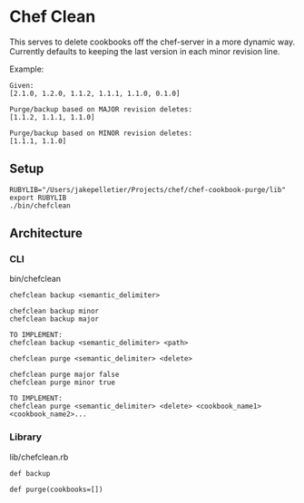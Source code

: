 # Chef Clean
This serves to delete cookbooks off the chef-server in a more dynamic way.  
Currently defaults to keeping the last version in each minor revision line.  

Example:  
```
Given:
[2.1.0, 1.2.0, 1.1.2, 1.1.1, 1.1.0, 0.1.0]

Purge/backup based on MAJOR revision deletes:
[1.1.2, 1.1.1, 1.1.0]

Purge/backup based on MINOR revision deletes:
[1.1.1, 1.1.0]
```

## Setup
```
RUBYLIB="/Users/jakepelletier/Projects/chef/chef-cookbook-purge/lib"
export RUBYLIB
./bin/chefclean
```

## Architecture
### CLI
bin/chefclean

```
chefclean backup <semantic_delimiter>

chefclean backup minor
chefclean backup major
```

```
TO IMPLEMENT:
chefclean backup <semantic_delimiter> <path>
```

```
chefclean purge <semantic_delimiter> <delete>

chefclean purge major false
chefclean purge minor true
```

```
TO IMPLEMENT:
chefclean purge <semantic_delimiter> <delete> <cookbook_name1> <cookbook_name2>...
```

### Library
lib/chefclean.rb
```
def backup
```

```
def purge(cookbooks=[])
```
